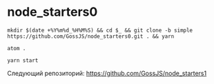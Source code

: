 # node_starters0


`mkdir $(date +%Y%m%d_%H%M%S) && cd $_ && git clone -b simple https://github.com/GossJS/node_starters0.git . && yarn`

`atom .`

`yarn start`


Следующий репозиторий: https://github.com/GossJS/node_starters1
